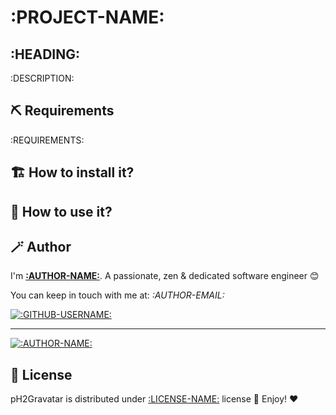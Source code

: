 # :PROJECT-NAME:

## :HEADING:

:DESCRIPTION:

## ⛏ Requirements

:REQUIREMENTS:

## 🏗 How to install it?

<!-- Add what you need here -->

## 💭 How to use it?

<!-- Add what you need here -->

## 🪄 Author

I'm **[:AUTHOR-NAME:](:AUTHOR-URL:)**. A passionate, zen &amp; dedicated software engineer 😊

You can keep in touch with me at: *:AUTHOR-EMAIL:*

[![:GITHUB-USERNAME:][github-image]](https://github.com/:GITHUB-USERNAME:)

---

[![:AUTHOR-NAME:](:GRAVATAR-IMAGE:)](:AUTHOR-URL: ":AUTHOR-NAME:, a Software Developer")

## 📃 License

pH2Gravatar is distributed under [:LICENSE-NAME:](:LICENSE-LINK:) license 🚀 Enjoy! ❤️

<!-- GitHub's Markdown reference links -->
[github-image]: https://img.shields.io/badge/GitHub-100000?style=for-the-badge&logo=github&logoColor=white

<!-- Generated by README Generator CLI: https://github.com/pH-7/github-readme-generator-cli -->

